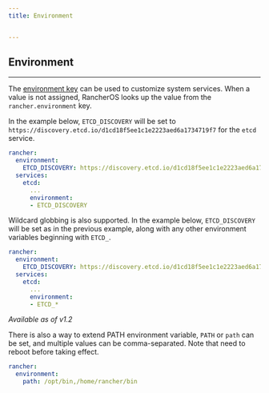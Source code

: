 ```yaml
---
title: Environment


---
```


## Environment
---

The [environment key](https://docs.docker.com/compose/yml/#environment) can be used to customize system services. When a value is not assigned, RancherOS looks up the value from the `rancher.environment` key.

In the example below, `ETCD_DISCOVERY` will be set to `https://discovery.etcd.io/d1cd18f5ee1c1e2223aed6a1734719f7` for the `etcd` service.

```yaml
rancher:
  environment:
    ETCD_DISCOVERY: https://discovery.etcd.io/d1cd18f5ee1c1e2223aed6a1734719f7
  services:
    etcd:
      ...
      environment:
      - ETCD_DISCOVERY
```

Wildcard globbing is also supported. In the example below, `ETCD_DISCOVERY` will be set as in the previous example, along with any other environment variables beginning with `ETCD_`.

```yaml
rancher:
  environment:
    ETCD_DISCOVERY: https://discovery.etcd.io/d1cd18f5ee1c1e2223aed6a1734719f7
  services:
    etcd:
      ...
      environment:
      - ETCD_*
```

_Available as of v1.2_

There is also a way to extend PATH environment variable, `PATH` or `path` can be set, and multiple values can be comma-separated. Note that need to reboot before taking effect.

```yaml
rancher:
  environment:
    path: /opt/bin,/home/rancher/bin
```
